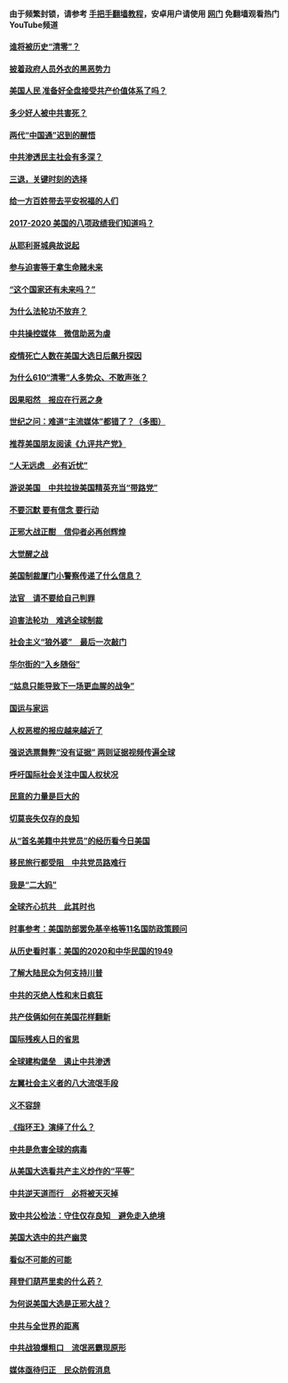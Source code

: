 #### 由于频繁封锁，请参考 [手把手翻墙教程](https://github.com/gfw-breaker/guides/wiki/)，安卓用户请使用 [网门](https://github.com/gfw-breaker/nogfw/blob/master/dl.md?t=01212300) 免翻墙观看热门YouTube频道 

#### [谁将被历史“清零”？](../pages/73/417485.md?t=01212300) 

#### [披着政府人员外衣的黑恶势力](../pages/73/417442.md?t=01212300) 

#### [美国人民 准备好全盘接受共产价值体系了吗？](../pages/73/417491.md?t=01212300) 

#### [多少好人被中共害死？](../pages/73/417144.md?t=01212300) 

#### [两代“中国通”迟到的醒悟](../pages/73/417064.md?t=01212300) 

#### [中共渗透民主社会有多深？](../pages/73/417063.md?t=01212300) 

#### [三退，关键时刻的选择](../pages/73/416969.md?t=01212300) 

#### [给一方百姓带去平安祝福的人们](../pages/73/416941.md?t=01212300) 

#### [2017-2020  美国的八项政绩我们知道吗？](../pages/73/416968.md?t=01212300) 

#### [从耶利哥城典故说起](../pages/73/416892.md?t=01212300) 

#### [参与迫害等于拿生命赌未来](../pages/73/416856.md?t=01212300) 

#### [“这个国家还有未来吗？”](../pages/73/416852.md?t=01212300) 

#### [为什么法轮功不放弃？](../pages/73/416864.md?t=01212300) 

#### [中共操控媒体　微信助恶为虐](../pages/73/416724.md?t=01212300) 

#### [疫情死亡人数在美国大选日后飙升探因](../pages/73/416606.md?t=01212300) 

#### [为什么610“清零”人多势众、不敢声张？](../pages/73/416632.md?t=01212300) 

#### [因果昭然　报应在行恶之身](../pages/73/416582.md?t=01212300) 

#### [世纪之问：难道“主流媒体”都错了？（多图）](../pages/73/416571.md?t=01212300) 

#### [推荐美国朋友阅读《九评共产党》](../pages/73/416510.md?t=01212300) 

#### [“人无远虑　必有近忧”](../pages/73/416513.md?t=01212300) 

#### [游说美国　中共拉拢美国精英充当“带路党”](../pages/73/416529.md?t=01212300) 

#### [不要沉默 要有信念 要行动](../pages/73/416457.md?t=01212300) 

#### [正邪大战正酣　信仰者必再创辉煌](../pages/73/416433.md?t=01212300) 

#### [大觉醒之战](../pages/73/416456.md?t=01212300) 

#### [美国制裁厦门小警察传递了什么信息？](../pages/73/416432.md?t=01212300) 

#### [法官　请不要给自己判罪](../pages/73/416379.md?t=01212300) 

#### [迫害法轮功　难逃全球制裁](../pages/73/416380.md?t=01212300) 

#### [社会主义“狼外婆”　最后一次敲门](../pages/73/416394.md?t=01212300) 

#### [华尔街的“入乡随俗”](../pages/73/416395.md?t=01212300) 

#### [“姑息只能导致下一场更血腥的战争”](../pages/73/416223.md?t=01212300) 

#### [国运与家运](../pages/73/416224.md?t=01212300) 

#### [人权恶棍的报应越来越近了](../pages/73/416276.md?t=01212300) 

#### [强说选票舞弊“没有证据” 两则证据视频传遍全球](../pages/73/416227.md?t=01212300) 

#### [呼吁国际社会关注中国人权状况](../pages/73/416135.md?t=01212300) 

#### [民意的力量是巨大的](../pages/73/416222.md?t=01212300) 

#### [切莫丧失仅存的良知](../pages/73/416134.md?t=01212300) 

#### [从“首名美籍中共党员”的经历看今日美国](../pages/73/416114.md?t=01212300) 

#### [移民旅行都受阻　中共党员路难行](../pages/73/416033.md?t=01212300) 

#### [我是“二大妈”](../pages/73/415529.md?t=01212300) 

#### [全球齐心抗共　此其时也](../pages/73/415989.md?t=01212300) 

#### [时事参考：美国防部罢免基辛格等11名国防政策顾问](../pages/73/415970.md?t=01212300) 

#### [从历史看时事：美国的2020和中华民国的1949](../pages/73/415949.md?t=01212300) 

#### [了解大陆民众为何支持川普](../pages/73/415950.md?t=01212300) 

#### [中共的灭绝人性和末日疯狂](../pages/73/415944.md?t=01212300) 

#### [共产伎俩如何在美国花样翻新](../pages/73/415908.md?t=01212300) 

#### [国际残疾人日的省思](../pages/73/415849.md?t=01212300) 

#### [全球建构堡垒　遏止中共渗透](../pages/73/415850.md?t=01212300) 

#### [左翼社会主义者的八大流氓手段](../pages/73/415802.md?t=01212300) 

#### [义不容辞](../pages/73/415807.md?t=01212300) 

#### [《指环王》演绎了什么？](../pages/73/415739.md?t=01212300) 

#### [中共是危害全球的病毒](../pages/73/415569.md?t=01212300) 

#### [从美国大选看共产主义炒作的“平等”](../pages/73/415654.md?t=01212300) 

#### [中共逆天道而行　必将被天灭掉](../pages/73/415626.md?t=01212300) 

#### [致中共公检法：守住仅存良知　避免走入绝境](../pages/73/415627.md?t=01212300) 

#### [美国大选中的共产幽灵](../pages/73/415618.md?t=01212300) 

#### [看似不可能的可能](../pages/73/415619.md?t=01212300) 

#### [拜登们葫芦里卖的什么药？](../pages/73/415531.md?t=01212300) 

#### [为何说美国大选是正邪大战？](../pages/73/415530.md?t=01212300) 

#### [中共与全世界的距离](../pages/73/415435.md?t=01212300) 

#### [中共战狼爆粗口　流氓恶霸现原形](../pages/73/415426.md?t=01212300) 

#### [媒体亟待归正　民众防假消息](../pages/73/415402.md?t=01212300) 

